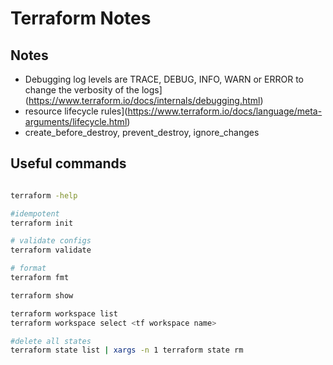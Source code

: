 # Terraform Notes


## Notes
- Debugging log levels are TRACE, DEBUG, INFO, WARN or ERROR to change the verbosity of the logs](https://www.terraform.io/docs/internals/debugging.html)
- resource lifecycle rules](https://www.terraform.io/docs/language/meta-arguments/lifecycle.html)
-   create_before_destroy, prevent_destroy, ignore_changes

## Useful commands

```bash

terraform -help

#idempotent
terraform init

# validate configs
terraform validate

# format
terraform fmt

terraform show

terraform workspace list
terraform workspace select <tf workspace name>

#delete all states
terraform state list | xargs -n 1 terraform state rm
```
